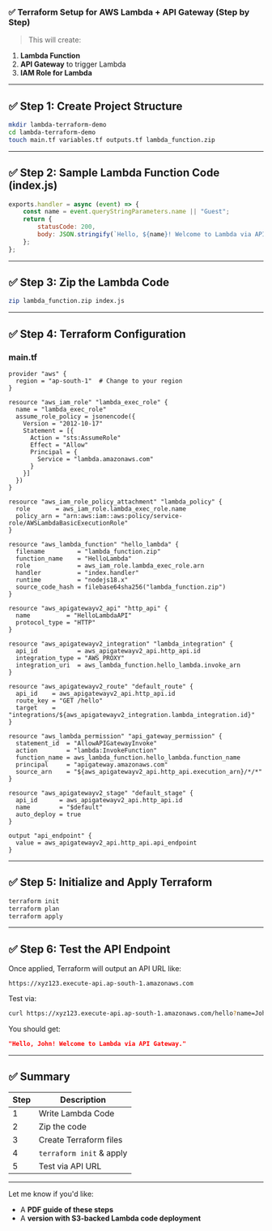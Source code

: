 ### ✅ **Terraform Setup for AWS Lambda + API Gateway (Step by Step)**

> This will create:

1. **Lambda Function**
2. **API Gateway** to trigger Lambda
3. **IAM Role for Lambda**

---

## ✅ **Step 1: Create Project Structure**

```bash
mkdir lambda-terraform-demo
cd lambda-terraform-demo
touch main.tf variables.tf outputs.tf lambda_function.zip
```

---

## ✅ **Step 2: Sample Lambda Function Code (index.js)**

```javascript
exports.handler = async (event) => {
    const name = event.queryStringParameters.name || "Guest";
    return {
        statusCode: 200,
        body: JSON.stringify(`Hello, ${name}! Welcome to Lambda via API Gateway.`)
    };
};
```

---

## ✅ **Step 3: Zip the Lambda Code**

```bash
zip lambda_function.zip index.js
```

---

## ✅ **Step 4: Terraform Configuration**

### **main.tf**

```hcl
provider "aws" {
  region = "ap-south-1"  # Change to your region
}

resource "aws_iam_role" "lambda_exec_role" {
  name = "lambda_exec_role"
  assume_role_policy = jsonencode({
    Version = "2012-10-17"
    Statement = [{
      Action = "sts:AssumeRole"
      Effect = "Allow"
      Principal = {
        Service = "lambda.amazonaws.com"
      }
    }]
  })
}

resource "aws_iam_role_policy_attachment" "lambda_policy" {
  role       = aws_iam_role.lambda_exec_role.name
  policy_arn = "arn:aws:iam::aws:policy/service-role/AWSLambdaBasicExecutionRole"
}

resource "aws_lambda_function" "hello_lambda" {
  filename         = "lambda_function.zip"
  function_name    = "HelloLambda"
  role             = aws_iam_role.lambda_exec_role.arn
  handler          = "index.handler"
  runtime          = "nodejs18.x"
  source_code_hash = filebase64sha256("lambda_function.zip")
}

resource "aws_apigatewayv2_api" "http_api" {
  name          = "HelloLambdaAPI"
  protocol_type = "HTTP"
}

resource "aws_apigatewayv2_integration" "lambda_integration" {
  api_id           = aws_apigatewayv2_api.http_api.id
  integration_type = "AWS_PROXY"
  integration_uri  = aws_lambda_function.hello_lambda.invoke_arn
}

resource "aws_apigatewayv2_route" "default_route" {
  api_id    = aws_apigatewayv2_api.http_api.id
  route_key = "GET /hello"
  target    = "integrations/${aws_apigatewayv2_integration.lambda_integration.id}"
}

resource "aws_lambda_permission" "api_gateway_permission" {
  statement_id  = "AllowAPIGatewayInvoke"
  action        = "lambda:InvokeFunction"
  function_name = aws_lambda_function.hello_lambda.function_name
  principal     = "apigateway.amazonaws.com"
  source_arn    = "${aws_apigatewayv2_api.http_api.execution_arn}/*/*"
}

resource "aws_apigatewayv2_stage" "default_stage" {
  api_id      = aws_apigatewayv2_api.http_api.id
  name        = "$default"
  auto_deploy = true
}

output "api_endpoint" {
  value = aws_apigatewayv2_api.http_api.api_endpoint
}
```

---

## ✅ **Step 5: Initialize and Apply Terraform**

```bash
terraform init
terraform plan
terraform apply
```

---

## ✅ **Step 6: Test the API Endpoint**

Once applied, Terraform will output an API URL like:

```
https://xyz123.execute-api.ap-south-1.amazonaws.com
```

Test via:

```bash
curl https://xyz123.execute-api.ap-south-1.amazonaws.com/hello?name=John
```

You should get:

```json
"Hello, John! Welcome to Lambda via API Gateway."
```

---

## ✅ **Summary**

| Step | Description              |
| ---- | ------------------------ |
| 1    | Write Lambda Code        |
| 2    | Zip the code             |
| 3    | Create Terraform files   |
| 4    | `terraform init` & apply |
| 5    | Test via API URL         |

---

Let me know if you'd like:

* A **PDF guide of these steps**
* A **version with S3-backed Lambda code deployment**
